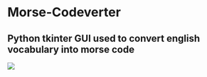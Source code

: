 # Morse-Codeverter
<h2>Python tkinter GUI used to convert english vocabulary into morse code</h2>
<img src=https://github.com/user-attachments/assets/d027d8f5-898c-43ca-9ada-583741dee9fa></img>
